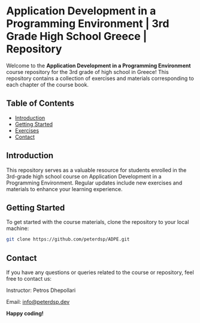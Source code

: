 # Application Development in a Programming Environment | 3rd Grade High School Greece | Repository

Welcome to the **Application Development in a Programming Environment** course repository for the 3rd grade of high school in Greece! This repository contains a collection of exercises and materials corresponding to each chapter of the course book.

## Table of Contents

- [Introduction](#introduction)
- [Getting Started](#getting-started)
- [Exercises](#exercises)
- [Contact](#contact)

## Introduction

This repository serves as a valuable resource for students enrolled in the 3rd-grade high school course on Application Development in a Programming Environment. Regular updates include new exercises and materials to enhance your learning experience.

## Getting Started

To get started with the course materials, clone the repository to your local machine:

```bash
git clone https://github.com/peterdsp/ADPE.git
```

## Contact

If you have any questions or queries related to the course or repository, feel free to contact us:

Instructor: Petros Dhepollari

Email: info@peterdsp.dev

**Happy coding!**
